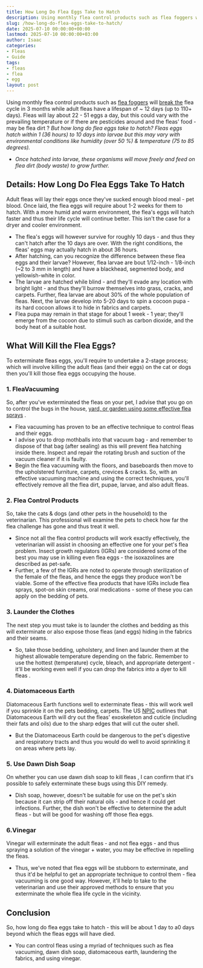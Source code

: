 ```yaml
---
title: How Long Do Flea Eggs Take to Hatch
description: Using monthly flea control products such as flea foggers will break the-life-cycle flea cycle in 3 months while adult fleas have a lifespan of  12 days up to...
slug: /how-long-do-flea-eggs-take-to-hatch/
date: 2025-07-10 00:00:00+00:00
lastmod: 2025-07-10 00:00:00+03:00
author: Isaac
categories:
- Fleas
- Guide
tags:
- fleas
- flea
- egg
layout: post
---
```

Using
monthly flea control products such as
[flea foggers](https://pestpolicy.com/best-fogger-for-[fleas](https://pestpolicy.com/flea-eggs-vs-dandruff/)/)
will
[break the](https://pestpolicy.com/how-long-does-it-take-to-break-the-[flea](https://pestpolicy.com/what-do-flea-eggs-look-like/)-life-cycle/)
flea cycle in 3 months
while adult fleas have a lifespan of ~ 12 days (up to 110+ days).
Fleas will lay about 22 - 51 eggs a day, but this could vary with the prevailing temperature or if there are pesticides around and the fleas' food - may be
flea dirt
?
*But how long do flea eggs take to hatch? Fleas eggs hatch within 1 (36 hours) to 10 days into larvae but this may vary with environmental conditions like humidity (over 50 %) & temperature (75 to 85 degrees).*
- *Once hatched into larvae, these organisms will move freely and feed on flea dirt (body waste) to grow further.*
## Details: How Long Do Flea Eggs Take To Hatch
Adult fleas will lay their eggs once they've sucked enough blood meal - pet blood. Once laid, the flea eggs will require about 1-2 weeks for them to hatch.
With a more humid and warm environment, the flea's eggs will hatch faster and thus their life cycle will continue better. This isn't the case for a dryer and cooler environment.
- The flea's eggs will however survive for roughly 10 days - and thus they can't hatch after the 10 days are over.
With the right conditions, the fleas' eggs may actually hatch in about 36 hours.
- After hatching, can you recognize the difference between these flea eggs and their larvae?
However, flea larvae are bout 1/12-inch - 1/8-inch (~2 to 3 mm in length) and have a blackhead, segmented body, and yellowish-white in color.
- The larvae are hatched while blind - and they'll evade any location with bright light - and thus they'll burrow themselves into grass, cracks, and carpets.
Further, flea larvae are about 30% of the whole population of fleas. Next, the larvae develop into 5-20 days to spin a cocoon pupa - its hard cocoon allows it to hide in fabrics and carpets.
- Flea pupa may remain in that stage for about 1 week - 1 year; they'll emerge from the cocoon due to stimuli such as carbon dioxide, and the body heat of a suitable host.
## What Will Kill the Flea Eggs?
To exterminate fleas eggs, you'll require to undertake a 2-stage process; which will involve
killing the adult fleas (and their eggs) on the cat
or dogs then you'll kill those flea eggs occupying the house.
### **1. FleaVacuuming**
So, after you've exterminated the fleas on your pet, I advise that you go on to control the bugs in the house,
[yard, or garden using some effective flea sprays](https://pestpolicy.com/best-flea-spray-for-yard/)
.
- Flea vacuuming has proven to be an effective technique to control fleas and their eggs.
- I advise you to drop mothballs into that vacuum bag - and remember to dispose of that bag (after sealing) as this will prevent flea hatching inside there.
Inspect and repair the rotating brush and suction of the vacuum cleaner if it is faulty.
- Begin the flea vacuuming with the floors, and baseboards then move to the upholstered furniture, carpets, crevices & cracks.
So, with an effective vacuuming machine and using the correct techniques, you'll effectively remove all the flea dirt, pupae, larvae, and also adult fleas.
### **2. Flea Control Products**
So, take the cats & dogs (and other pets in the household) to the veterinarian. This professional will examine the pets to check how far the flea challenge has gone and thus treat it well.
- Since not all the flea control products will work exactly effectively, the veterinarian will assist in choosing an effective one for your pet's flea problem.
Insect growth regulators (IGRs) are considered some of the best you may use in killing even flea eggs - the isoxazolines are described as pet-safe.
- Further, a few of the IGRs are noted to operate through sterilization of the female of the fleas, and hence the eggs they produce won't be viable.
Some of the effective flea products that have IGRs include flea sprays, spot-on skin creams, oral medications - some of these you can apply on the bedding of pets.
### **3. Launder the Clothes**
The next step you must take is to launder the clothes and bedding as this will exterminate or also expose those fleas (and eggs) hiding in the fabrics and their seams.
- So, take those bedding, upholstery, and linen and launder them at the highest allowable temperature depending on the fabric.
Remember to use the hottest (temperature) cycle, bleach, and appropriate detergent - it'll be working even well if you can
drop the fabrics into a dyer to kill fleas
.
### 4. Diatomaceous Earth
Diatomaceous Earth functions well to exterminate fleas - this will work well if you sprinkle it on the pets bedding, carpets.
The US
[NPIC](http://npic.orst.edu/factsheets/degen.html#products)
outlines that Diatomaceous Earth will dry out the fleas' exoskeleton and cuticle (including their fats and oils) due to the sharp edges that will cut the outer shell.
- But the Diatomaceous Earth could be dangerous to the pet's digestive and respiratory tracts and thus you would do well to avoid sprinkling it on areas where pets lay.
### 5. Use Dawn Dish Soap
On whether you
can use dawn dish soap to kill fleas
, I can confirm that it's possible to safely exterminate these bugs using this DIY remedy.
- Dish soap, however, doesn't be suitable for use on the pet's skin because it can strip off their natural oils - and hence it could get infections.
Further, the dish won't be effective to determine the adult fleas - but will be good for washing off those flea eggs.
### 6.Vinegar
Vinegar will exterminate the adult fleas - and not flea eggs - and thus spraying a solution of the vinegar + water, you may be effective in repelling the fleas.
- Thus, we've noted that flea eggs will be stubborn to exterminate, and thus it'd be helpful to get an appropriate technique to control them - flea vacuuming is one good way.
However, it'll help to take to the veterinarian and use their approved methods to ensure that you exterminate the whole flea life cycle in the vicinity.
## Conclusion
So, how long do flea eggs take to hatch - this will be about 1 day to a0 days beyond which the fleas eggs will have died.
- You can control fleas using a myriad of techniques such as flea vacuuming, dawn dish soap, diatomaceous earth, laundering the fabrics, and using vinegar.
